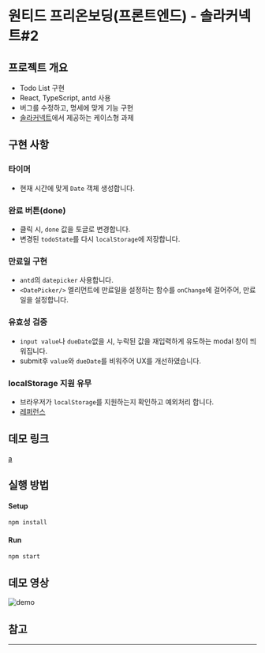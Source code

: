 # 원티드 프리온보딩(프론트엔드) - 솔라커넥트#2

## 프로젝트 개요

- Todo List 구현
- React, TypeScript, antd 사용
- 버그를 수정하고, 명세에 맞게 기능 구현
- [솔라커넥트](https://www.solarconnect.kr/)에서 제공하는 케이스형 과제

## 구현 사항

### 타이머

- 현재 시간에 맞게 `Date` 객체 생성합니다.

### 완료 버튼(done)

- 클릭 시, `done` 값을 토글로 변경합니다.
- 변경된 `todoState`를 다시 `localStorage`에 저장합니다.

### 만료일 구현

- `antd`의 `datepicker` 사용합니다.
- `<DatePicker/>` 엘리먼트에 만료일을 설정하는 함수를 `onChange`에 걸어주어, 만료일을 설정합니다.

### 유효성 검증

- `input value`나 `dueDate`없을 시, 누락된 값을 재입력하게 유도하는 modal 창이 띄워집니다.
- submit후 `value`와 `dueDate`를 비워주어 UX를 개선하였습니다.

### localStorage 지원 유무

- 브라우저가 `localStorage`를 지원하는지 확인하고 예외처리 합니다.
- [레퍼런스](https://developer.mozilla.org/ko/docs/Web/API/Web_Storage_API/Using_the_Web_Storage_API)

## 데모 링크

[a](a)

## 실행 방법

#### Setup

`npm install`

#### Run

`npm start`

## 데모 영상

![demo]()

## 참고

---
